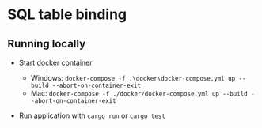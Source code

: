 # SQL table binding

## Running locally

- Start docker container
  - Windows: `docker-compose -f .\docker\docker-compose.yml up --build --abort-on-container-exit`
  - Mac: `docker-compose -f ./docker/docker-compose.yml up --build --abort-on-container-exit`

- Run application with `cargo run` or `cargo test`
